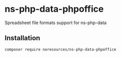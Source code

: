 # ns-php-data-phpoffice

Spreadsheet file formats support for ns-php-data

## Installation

```bash
composer require noresources/ns-php-data-phpoffice
```

